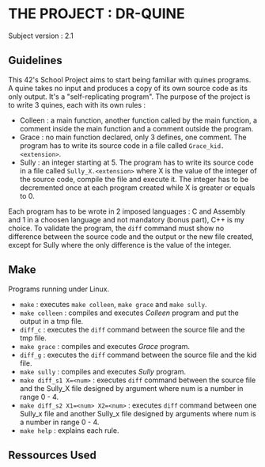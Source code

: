 # THE PROJECT : DR-QUINE
Subject version : 2.1
## Guidelines
This 42's School Project aims to start being familiar with quines programs. A quine takes no input and produces a copy of its own source code as its only output.
It's a "self-replicating program". The purpose of the project is to write 3 quines, each with its own rules :
- Colleen : a main function, another function called by the main function, a comment inside the main function and a comment outside the program.
- Grace : no main function declared, only 3 defines, one comment. The program has to write its source code in a file called `Grace_kid.<extension>`.
- Sully : an integer starting at 5. The program has to write its source code in a file called `Sully_X.<extension>` where X is the value of the integer of the source code, compile the file and execute it. The integer has to be decremented once at each program created while X is greater or equals to 0. 

Each program has to be wrote in 2 imposed languages : C and Assembly and 1 in a choosen language and not mandatory (bonus part), C++ is my choice. To validate the program, the `diff` command must show no difference between the source code and the output or the new file created, except for Sully where the only difference is the value of the integer.

## Make
Programs running under Linux.
- `make` : executes `make colleen`, `make grace` and `make sully`.
- `make colleen` : compiles and executes *Colleen* program and put the output in a tmp file.
- `diff_c` : executes the `diff` command between the source file and the tmp file.
- `make grace` : compiles and executes *Grace* program.
- `diff_g` : executes the `diff` command between the source file and the kid file.
- `make sully` : compiles and executes *Sully* program.
- `make diff_s1 X=<num>` : executes `diff` command between the source file and the Sully_X file designed by argument where num is a number in range 0 - 4.
- `make diff_s2 X1=<num> X2=<num>` : executes `diff` command between one Sully_x file and another Sully_x file designed by arguments where num is a number in range 0 - 4.
- `make help` : explains each rule.

## Ressources Used
